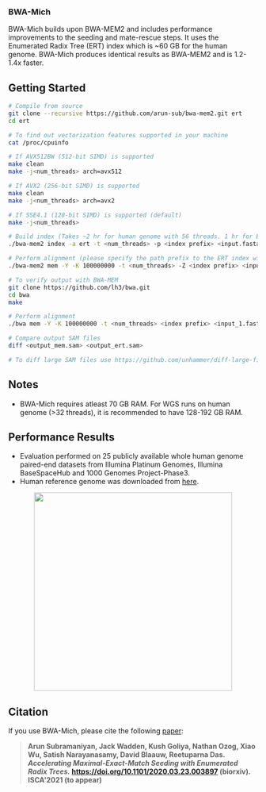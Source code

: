 ### BWA-Mich

BWA-Mich builds upon BWA-MEM2 and includes performance improvements to the seeding and mate-rescue steps. 
It uses the Enumerated Radix Tree (ERT) index which is ~60 GB for the human genome.
BWA-Mich produces identical results as BWA-MEM2 and is 1.2-1.4x faster. 

## Getting Started
```sh
# Compile from source
git clone --recursive https://github.com/arun-sub/bwa-mem2.git ert
cd ert

# To find out vectorization features supported in your machine
cat /proc/cpuinfo

# If AVX512BW (512-bit SIMD) is supported
make clean
make -j<num_threads> arch=avx512

# If AVX2 (256-bit SIMD) is supported
make clean
make -j<num_threads> arch=avx2

# If SSE4.1 (128-bit SIMD) is supported (default)
make -j<num_threads>

# Build index (Takes ~2 hr for human genome with 56 threads. 1 hr for BWT, 1 hr for ERT)
./bwa-mem2 index -a ert -t <num_threads> -p <index prefix> <input.fasta>

# Perform alignment (please specify the path prefix to the ERT index with -Z option)
./bwa-mem2 mem -Y -K 100000000 -t <num_threads> -Z <index prefix> <input_1.fastq> <input_2.fastq> -o <output_ert.sam>

# To verify output with BWA-MEM
git clone https://github.com/lh3/bwa.git
cd bwa
make

# Perform alignment
./bwa mem -Y -K 100000000 -t <num_threads> <index prefix> <input_1.fastq> <input_2.fastq> -o <output_mem.sam>

# Compare output SAM files
diff <output_mem.sam> <output_ert.sam>

# To diff large SAM files use https://github.com/unhammer/diff-large-files

```

## Notes

* BWA-Mich requires atleast 70 GB RAM. For WGS runs on human genome (>32 threads), it is recommended to have 128-192 GB RAM.

## Performance Results

* Evaluation performed on 25 publicly available whole human genome paired-end datasets from Illumina Platinum Genomes, Illumina BaseSpaceHub and 1000 Genomes Project-Phase3.
* Human reference genome was downloaded from [here](https://storage.googleapis.com/genomics-public-data/references/hg38/v0/Homo_sapiens_assembly38.fasta).

<p align="center">
<img src="https://github.com/arun-sub/bwa-mem2/blob/master/images/BWA-MEM2-ERT-Performance.png" height="400"/a></br>
</p>

## Citation

If you use BWA-Mich, please cite the following [paper](https://biorxiv.org/cgi/content/short/2020.03.23.003897v1):

> **Arun Subramaniyan, Jack Wadden, Kush Goliya, Nathan Ozog, Xiao Wu, Satish Narayanasamy, David Blaauw, Reetuparna Das. *Accelerating Maximal-Exact-Match Seeding with Enumerated Radix Trees.* https://doi.org/10.1101/2020.03.23.003897 (biorxiv). ISCA'2021 (to appear)**

